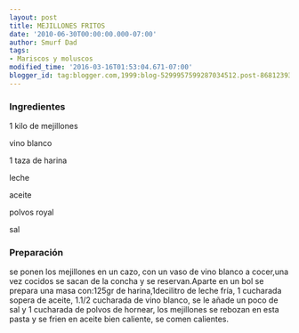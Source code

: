 ```yaml
---
layout: post
title: MEJILLONES FRITOS
date: '2010-06-30T00:00:00.000-07:00'
author: Smurf Dad
tags:
- Mariscos y moluscos
modified_time: '2016-03-16T01:53:04.671-07:00'
blogger_id: tag:blogger.com,1999:blog-5299957599287034512.post-8681239333887585406
---
```


<h3>Ingredientes</h3>

1 kilo de mejillones

vino blanco

1 taza de harina

leche

aceite

polvos royal

sal

<h3>Preparación</h3>

se ponen los mejillones en un cazo, con un vaso de vino blanco a cocer,una vez cocidos se sacan de la concha y se reservan.Aparte en un bol se prepara una masa con:125gr de harina,1decilitro de leche fría, 1 cucharada sopera de aceite, 1.1/2 cucharada de vino blanco, se le añade un poco de sal y 1 cucharada de polvos de hornear, los mejillones se rebozan en esta pasta y se frien en aceite bien caliente, se comen calientes.

